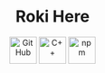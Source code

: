 <h1 align="center">Roki Here</a></h1>

<p align="center">
  <a href="https://github.com/Roki-lIlI">
    <picture>
      <source media="(prefers-color-scheme: dark)" srcset="https://cdn.simpleicons.org/github/white">
      <img alt="GitHub" title="GitHub" height="48" width="48" src="https://cdn.simpleicons.org/github"></picture></a>
 <a href="https://github.com/Roki-lIlI">
    <img alt="C++" title="C++" height="48" width="48" src="https://cdn.simpleicons.org/cplusplus"></a>
 <a href="https://github.com/Roki-lIlI">
    <img alt="npm" title="npm" height="48" width="48" src="https://cdn.simpleicons.org/dotnet"></a>
